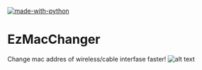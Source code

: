[![made-with-python](https://img.shields.io/badge/Made%20with-Python-1f425f.svg)](https://www.python.org/)

# EzMacChanger
Change mac addres of wireless/cable interfase faster! 
![alt text](http://url/to/img.png)
